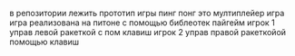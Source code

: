 в репозитории лежить прототип  игры пинг понг это мултиплейер игра
игра реализована на питоне
с помощью библеотек пайгейм
игрок 1 управ левой ракеткой с пом клавиш игрок 2 управ правой ракеткойой  помощью клавиш

